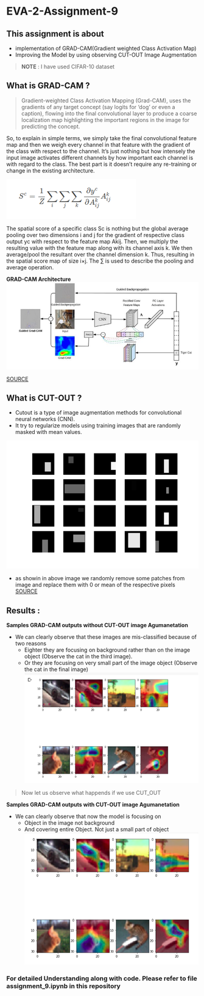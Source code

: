 # EVA-2-Assignment-9

## This assignment is about 
- implementation of GRAD-CAM(Gradient weighted Class Activation Map) 
- Improving the Model by using observing CUT-OUT Image Augmentation
> __NOTE__ : I have used CIFAR-10 dataset

## What is GRAD-CAM ?
> Gradient-weighted Class Activation Mapping (Grad-CAM), uses the gradients of any target concept (say logits for ‘dog’ or even a caption), flowing into the final convolutional layer to produce a coarse localization map highlighting the important regions in the image for predicting the concept.

So, to explain in simple terms, we simply take the final convolutional feature map and then we weigh every channel in that feature with the gradient of the class with respect to the channel. It’s just nothing but how intensely the input image activates different channels by how important each channel is with regard to the class. The best part is it doesn’t require any re-training or change in the existing architecture.

![equation](images/eq.png)

The spatial score of a specific class Sc is nothing but the global average pooling over two dimensions i and j for the gradient of respective class output yc with respect to the feature map Akij. Then, we multiply the resulting value with the feature map along with its channel axis k. We then average/pool the resultant over the channel dimension k. Thus, resulting in the spatial score map of size i×j. The ∑ is used to describe the pooling and average operation.

__GRAD-CAM Architecture__
![gradcamarch](images/gradcamarch.jpg)

[SOURCE](https://www.hackevolve.com/where-cnn-is-looking-grad-cam/)

## What is CUT-OUT ?
- Cutout is a type of image augmentation methods for convolutional neural networks (CNN).
- It try to regularize models using training images that are randomly masked with mean values.

![cut out](images/cutout.png)

- as showin in above image we randomly remove some patches from image and replace them with 0 or mean of the respective pixels
[SOURCE](https://github.com/yu4u/cutout-random-erasing)

## Results :
__Samples GRAD-CAM outputs without CUT-OUT image Agumanetation__

- We can clearly observe that these images are mis-classified because of two reasons
  - Eighter they are focusing on background rather than on the image object (Observe the cat in the third image).
  - Or they are focusing on very small part of the image object (Observe the cat in the final image)
![with out cutout](images/without_cutout.png)

>Now let us observe what happends if we use CUT_OUT

__Samples GRAD-CAM outputs with CUT-OUT image Agumanetation__
- We can clearly observe that now the model is focusing on
  - Object in the image not background
  - And covering entire Object. Not just a small part of object
![out cutout](images/with_cutout.png)

### For detailed Understanding along with code. Please refer to file assignment_9.ipynb in this repository




